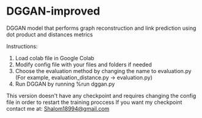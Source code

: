 # DGGAN-improved
DGGAN model that performs graph reconstruction and link prediction using dot product and distances metrics

Instructions:

1. Load colab file in Google Colab
1. Modify config file with your files and folders if needed
2. Choose the evaluation method by changing the name to evaluation.py (For example, evaluation_distance.py -> evaluation.py)
3. Run DGGAN by running %run dggan.py


This version doesn't have any checkpoint and requires changing the config file in order to restart the training proccess 
If you want my checkpoint contact me at: Shalom18994@gmail.com
